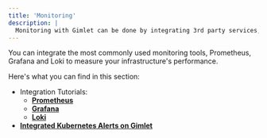 ```yaml
---
title: 'Monitoring'
description: |
  Monitoring with Gimlet can be done by integrating 3rd party services, like Prometheus, Grafana, and Loki.
---
```



You can integrate the most commonly used monitoring tools, Prometheus, Grafana and Loki to measure your infrastructure's performance.

Here's what you can find in this section:

- Integration Tutorials:
	- **[Prometheus](/docs/monitoring/prometheus)**
	- **[Grafana](/docs/monitoring/grafana)**
	- **[Loki](/docs/monitoring/loki)**
- **[Integrated Kubernetes Alerts on Gimlet](/docs/monitoring/integrated-kubernetes-alerts)**

